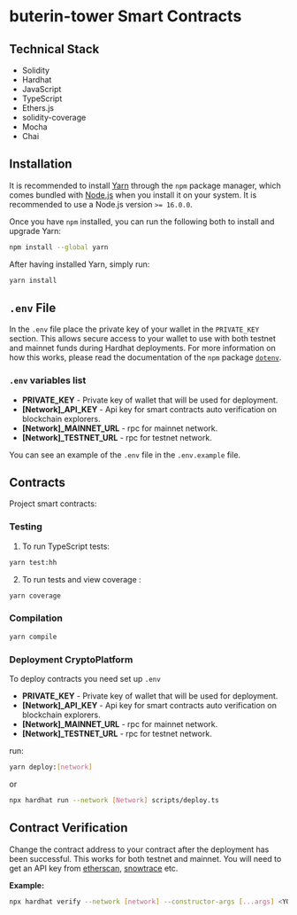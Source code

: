 # buterin-tower Smart Contracts

## Technical Stack

- Solidity
- Hardhat
- JavaScript
- TypeScript
- Ethers.js
- solidity-coverage
- Mocha
- Chai

## Installation

It is recommended to install [Yarn](https://classic.yarnpkg.com) through the `npm` package manager, which comes bundled with [Node.js](https://nodejs.org) when you install it on your system. It is recommended to use a Node.js version `>= 16.0.0`.

Once you have `npm` installed, you can run the following both to install and upgrade Yarn:

```bash
npm install --global yarn
```

After having installed Yarn, simply run:

```bash
yarn install
```

## `.env` File

In the `.env` file place the private key of your wallet in the `PRIVATE_KEY` section. This allows secure access to your wallet to use with both testnet and mainnet funds during Hardhat deployments. For more information on how this works, please read the documentation of the `npm` package [`dotenv`](https://www.npmjs.com/package/dotenv).

### `.env` variables list

- **PRIVATE_KEY** - Private key of wallet that will be used for deployment.
- **[Network]\_API_KEY** - Api key for smart contracts auto verification on blockchain explorers.
- **[Network]\_MAINNET_URL** - rpc for mainnet network.
- **[Network]\_TESTNET_URL** - rpc for testnet network.

You can see an example of the `.env` file in the `.env.example` file.

## Contracts

Project smart contracts:

### Testing

1. To run TypeScript tests:

```bash
yarn test:hh
```

2. To run tests and view coverage :

```bash
yarn coverage
```

### Compilation

```bash
yarn compile
```

### Deployment CryptoPlatform

To deploy contracts you need set up `.env`

- **PRIVATE_KEY** - Private key of wallet that will be used for deployment.
- **[Network]\_API_KEY** - Api key for smart contracts auto verification on blockchain explorers.
- **[Network]\_MAINNET_URL** - rpc for mainnet network.
- **[Network]\_TESTNET_URL** - rpc for testnet network.

run:

```bash
yarn deploy:[network]
```

or

```bash
npx hardhat run --network [Network] scripts/deploy.ts
```

## Contract Verification

Change the contract address to your contract after the deployment has been successful. This works for both testnet and mainnet. You will need to get an API key from [etherscan](https://etherscan.io), [snowtrace](https://snowtrace.io) etc.

**Example:**

```bash
npx hardhat verify --network [network] --constructor-args [...args] <YOUR_CONTRACT_ADDRESS>
```
